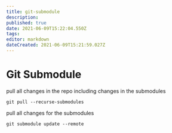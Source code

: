 ```yaml
---
title: git-submodule
description: 
published: true
date: 2021-06-09T15:22:04.550Z
tags: 
editor: markdown
dateCreated: 2021-06-09T15:21:59.027Z
---
```


# Git Submodule

pull all changes in the repo including changes in the submodules

`git pull --recurse-submodules`

pull all changes for the submodules

`git submodule update --remote`
